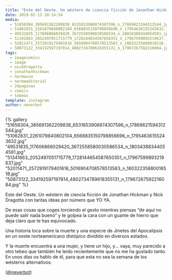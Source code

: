 ```yaml
---
title: "Este del Oeste. Un wéstern de ciencia ficción de Jonathan Hickman y Nick Dragotta con tantas ideas por número que YO YA"
date: 2019-02-13 20:14:54
media: 
  - 51658304_385691362209838_6531653906874307596_n_17869621594312544.jpg
  - 51062831_2261079840802104_6568835150798856696_n_17954636155243632.jpg
  - 49531835_117606866029420_3672558580030586534_n_18034388344054581.jpg
  - 51341663_2052497051715779_1728144654587650351_n_17967599893219637.jpg
  - 52011471_2572919179401616_5016904708578513583_n_18032235880016518.jpg
  - 50873122_334192597197814_4802734789618355131_n_17967267592216084.jpg
tags: 
  - imagecomics
  - image
  - nickdragotta
  - jonathanhickman
  - normausa
  - normaeditorial
  - 24paginas
  - comics
  - tebeos
template: instagram
author: neverbot
---
```


{% gallery "51658304_385691362209838_6531653906874307596_n_17869621594312544.jpg" "51062831_2261079840802104_6568835150798856696_n_17954636155243632.jpg" "49531835_117606866029420_3672558580030586534_n_18034388344054581.jpg" "51341663_2052497051715779_1728144654587650351_n_17967599893219637.jpg" "52011471_2572919179401616_5016904708578513583_n_18032235880016518.jpg" "50873122_334192597197814_4802734789618355131_n_17967267592216084.jpg" %}

Este del Oeste. Un wéstern de ciencia ficción de Jonathan Hickman y Nick Dragotta con tantas ideas por número que YO YA.

De esas cosas que coges torciendo el gesto mientras piensas “de aquí no puede salir nada bueno” y te golpea la cara con un guante de hierro que deja claro que te has equivocado.

Una historia loca sobre la muerte y una especie de Jinetes del Apocalipsis en un oeste norteamericano distópico dividido en diversos estados.

Y la muerte encuentra a una mujer, y tiene un hijo, y... vaya, muy parecido a otro tebeo que también he leído recientemente que no me ha gustado tanto. En unos días os hablo de él, para que esta no sea la semana de los wésterns alternativos.

([@neverbot](https://instagram.com/neverbot))
